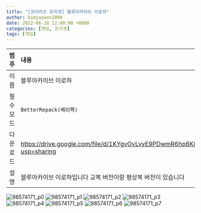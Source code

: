 ```yaml
---
title: "[코이카츠 프리셋] 블루아카이브 이로하"
author: kimjaywon2000
date: 2022-06-18 12:00:00 +0800
categories: [게임, 프리셋]
tags: [게임]
---
```


| 범주             | 내용            |
|:----------------|:---------------|
| 이름             | 블루아카이브 이로하  |
| 필수 모드         | `BetterRepack(베리팩)`       |
| 다운로드          | <https://drive.google.com/file/d/1KYgvOvLvyE9PDwmR6hp6Ki8mX2RxeuLz/view?usp=sharing> |
| 설명             | 블루아카이브 이로하입니다 교복 버전이랑 평상복 버전이 있습니다   |

![98574171_p0](https://user-images.githubusercontent.com/76558033/174443039-c310a54d-ace9-4831-8954-d84e6ab3d1a5.png)
![98574171_p1](https://user-images.githubusercontent.com/76558033/174443042-90addec9-5198-485d-a0b1-318785ab291b.png)
![98574171_p2](https://user-images.githubusercontent.com/76558033/174443044-7f719861-7fbc-4497-bcc8-e80d6506b40a.png)
![98574171_p3](https://user-images.githubusercontent.com/76558033/174443046-1af790e4-c20e-49d3-bd5d-8909e1c3bb7f.png)
![98574171_p4](https://user-images.githubusercontent.com/76558033/174443047-23e82ca0-95ba-4181-9a2b-12b2462605d3.png)
![98574171_p5](https://user-images.githubusercontent.com/76558033/174443048-4a50cac3-ac62-473e-af98-2efede7f98a1.png)
![98574171_p6](https://user-images.githubusercontent.com/76558033/174443050-de5993b5-6db3-450d-9890-8ad493154715.png)
![98574171_p7](https://user-images.githubusercontent.com/76558033/174443052-b0b2972b-5f75-404a-b31e-b173860a56be.png)
